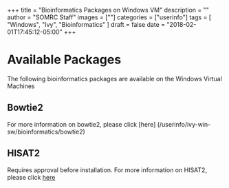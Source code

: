 +++
title = "Bioinformatics Packages on Windows VM"
description = ""
author = "SOMRC Staff"
images = [""]
categories = ["userinfo"]
tags = [
    "Windows", 
    "Ivy",
    "Bioinformatics"
]
draft = false
date = "2018-02-01T17:45:12-05:00"
+++

# Available Packages
The following bioinformatics packages are available on the Windows Virtual Machines

## Bowtie2
For more information on bowtie2, please click [here] (/userinfo/ivy-win-sw/bioinformatics/bowtie2)

## HISAT2 
Requires approval before installation. For more information on HISAT2, please click [here](/userinfo/ivy-win-sw/bioinformatics/hisat2)